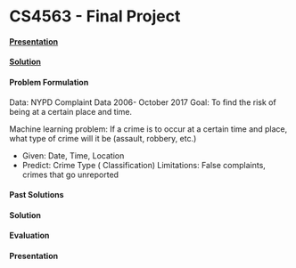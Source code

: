 # CS4563 - Final Project
#### [Presentation](ML_Presentation.pdf)
#### [Solution](Crime_Project.ipynb)



#### Problem Formulation
Data:	NYPD Complaint Data 2006- October 2017
Goal: 	To find the risk of being at a certain place and time.

Machine learning problem: 
If a crime is to occur at a certain time and place, what type of crime will it be (assault, robbery, etc.)
* Given: Date, Time, Location 
* Predict: Crime Type ( Classification)
Limitations: False complaints, crimes that go unreported

#### Past Solutions
#### Solution
#### Evaluation
#### Presentation

